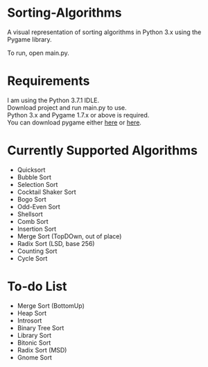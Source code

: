 # Sorting-Algorithms
A visual representation of sorting algorithms in Python 3.x using the Pygame library.

To run, open main.py.

# Requirements
I am using the Python 3.7.1 IDLE.\
Download project and run main.py to use.\
Python 3.x and Pygame 1.7.x or above is required.\
You can download pygame either [here](https://www.pygame.org/download.shtml) or [here](https://bitbucket.org/pygame/pygame/downloads/).

# Currently Supported Algorithms
- Quicksort
- Bubble Sort
- Selection Sort
- Cocktail Shaker Sort
- Bogo Sort
- Odd-Even Sort
- Shellsort
- Comb Sort
- Insertion Sort
- Merge Sort (TopDOwn, out of place)
- Radix Sort (LSD, base 256)
- Counting Sort
- Cycle Sort

# To-do List
- Merge Sort (BottomUp)
- Heap Sort
- Introsort
- Binary Tree Sort
- Library Sort
- Bitonic Sort
- Radix Sort (MSD)
- Gnome Sort
